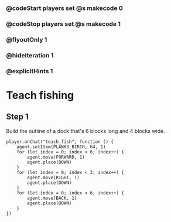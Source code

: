 ### @codeStart players set @s makecode 0
### @codeStop players set @s makecode 1

### @flyoutOnly 1
### @hideIteration 1 
### @explicitHints 1

# Teach fishing

## Step 1
Build the outline of a dock that's 6 blocks long and 4 blocks wide.

```ghost
player.onChat("teach_fish", function () {
    agent.setItem(PLANKS_BIRCH, 64, 1)
    for (let index = 0; index < 6; index++) {
        agent.move(FORWARD, 1)
        agent.place(DOWN)
    }
    for (let index = 0; index < 3; index++) {
        agent.move(RIGHT, 1)
        agent.place(DOWN)
    }
    for (let index = 0; index < 6; index++) {
        agent.move(BACK, 1)
        agent.place(DOWN)
    }
})
```